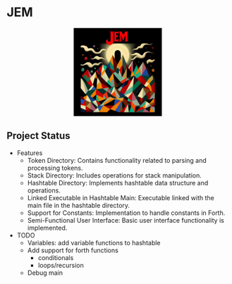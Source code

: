 # JEM
<div style="text-align: center;">
    <img src="JEMLogo.jpg" alt="JEMLogo" width="200"/>
</div>

## Project Status
* Features
    * Token Directory: Contains functionality related to parsing and processing tokens.
    * Stack Directory: Includes operations for stack manipulation.
    * Hashtable Directory: Implements hashtable data structure and operations.
    * Linked Executable in Hashtable Main: Executable linked with the main file in the hashtable directory.
    * Support for Constants: Implementation to handle constants in Forth.
    * Semi-Functional User Interface: Basic user interface functionality is implemented.
* TODO 
    * Variables: add variable functions to hashtable
    * Add support for forth functions
        * conditionals
        * loops/recursion
    * Debug main


